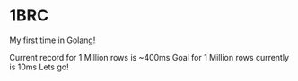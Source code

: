 # 1BRC

My first time in Golang!

Current record for 1 Million rows is ~400ms
Goal for 1 Million rows currently is 10ms
Lets go!
